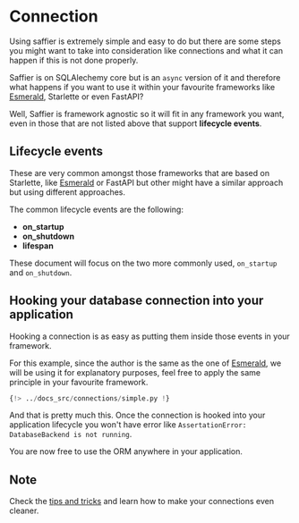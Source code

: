 # Connection

Using saffier is extremely simple and easy to do but there are some steps you might want to take
into consideration like connections and what it can happen if this is not done properly.

Saffier is on SQLAlechemy core but is an `async` version of it and therefore what happens if you
want to use it within your favourite frameworks like [Esmerald](https://esmerald.dymmond.com),
Starlette or even FastAPI?

Well, Saffier is framework agnostic so it will fit in any framework you want, even in those that
are not listed above that support **lifecycle events**.

## Lifecycle events

These are very common amongst those frameworks that are based on Starlette, like
[Esmerald](https://esmerald.dymmond.com) or FastAPI but other might have a similar approach but
using different approaches.

The common lifecycle events are the following:

* **on_startup**
* **on_shutdown**
* **lifespan**

These document will focus on the two more commonly used, `on_startup` and `on_shutdown`.

## Hooking your database connection into your application

Hooking a connection is as easy as putting them inside those events in your framework.

For this example, since the author is the same as the one of [Esmerald](https://esmerald.dymmond.com),
we will be using it for explanatory purposes, feel free to apply the same principle in your favourite
framework.

```python hl_lines="10-11"
{!> ../docs_src/connections/simple.py !}
```

And that is pretty much this. Once the connection is hooked into your application lifecycle you
won't have error like `AssertationError: DatabaseBackend is not running`.

You are now free to use the ORM anywhere in your application.

## Note

Check the [tips and tricks](./tips-and-tricks.md) and learn how to make your connections even cleaner.
